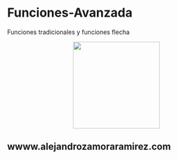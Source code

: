 # Funciones-Avanzada
Funciones tradicionales y  funciones flecha
<p align="center">
  <img src="https://statics.memondo.com/p/99/ccs/2015/03/CC_2432271_a51d4c18295540f69563da094bf86263_meme_otros_la_historia_de_han_solo.jpg?cb=9830275" width="200" height="200">
</p>

## wwww.alejandrozamoraramirez.com
